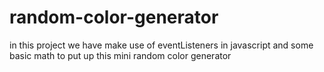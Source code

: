 # random-color-generator
in this project we have make use of eventListeners in javascript and some basic math to put up this mini random color generator

